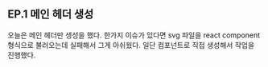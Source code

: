 ## EP.1 메인 헤더 생성

오늘은 메인 헤더만 생성을 했다. 한가지 이슈가 있다면 svg 파일을 react component 형식으로 불러오는데 실패해서 그게 아쉬웠다.
일단 컴포넌트로 직접 생성해서 작업을 진행했다.
